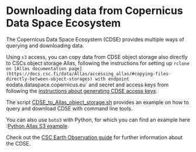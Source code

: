 # Downloading data from Copernicus Data Space Ecosystem

The Copernicus Data Space Ecosystem (CDSE) provides multiple ways of querying and downloading data. 

Using `s3` access, you can copy data from CDSE object storage also directly to CSCs object storage Allas, following the instructions for setting up `rclone on [Allas documentation page](https://docs.csc.fi/data/Allas/accessing_allas/#copying-files-directly-between-object-storages) with endpoint `eodata.dataspace.copernicus.eu` and secret and access keys from following the [instructions about generating CDSE access keys](https://documentation.dataspace.copernicus.eu/APIs/S3.html#generate-secrets). 

The script [CDSE_to_Allas_object_storage.sh](CDSE_to_Allas_object_storage.sh) provides an example on how to query and download CDSE with command line tools.

You can also use `boto3` with  Python, for which you can find an example here :[Python Allas S3 example](../python/allas/working_with_allas_from_Python_S3.py).

Check out the [CSC Earth Observation guide](https://docs.csc.fi/support/tutorials/gis/eo_guide) for further information about the CDSE.
